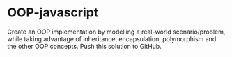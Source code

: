 # OOP-javascript

Create an OOP implementation by modelling a real-world scenario/problem, while taking advantage of inheritance, encapsulation, polymorphism and the other OOP concepts. Push this solution to GitHub.
